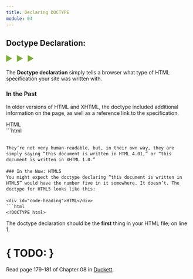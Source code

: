```yaml
---
title: Declaring DOCTYPE
module: 04
---
```


## Doctype Declaration:
<img src="./../../../img/arrow-divider.svg" style="width: 75px; border: none;" />

The **Doctype declaration** simply tells a browser what type of HTML specification your site was written with.

### In the Past
In older versions of HTML and XHTML, the doctype included additional information on the page, as well as a reference link to the specification.

<div id="code-heading">HTML</div>
```html
<!-- The doctype for HTML 4.01 looks like this: -->
<!DOCTYPE HTML PUBLIC"-//W3C//DTD HTML 4.01//EN" "http://www.w3.org/TR/html4/strict.dtd">


<!-- Here’s the doctype for XHTML 1.0: -->
<!DOCTYPE html PUBLIC "-//W3C//DTD XHTML 1.0 Strict //EN" "http://www.w3.org/TR/xhtml1/DTD/xhtml1-strict.dtd">
```

They’re not very human-readable, but, in their own way, they are simply saying “this document is written in HTML 4.01,” or “this document is written in XHTML 1.0.”

### In the Now: HTML5
You might expect the doctype declaring “this document is written in HTML5” would have the number five in it somewhere. It doesn’t. The doctype for HTML5 looks like this:

<div id="code-heading">HTML</div>
```html
<!DOCTYPE html>
```

The doctype declaration should be the **first** thing in your HTML file; on line 1.


# { TODO: }
Read page 179-181 of Chapter 08 in [Duckett](https://github.com/Media-Ed-Online/intro-web-dev/issues/3).
